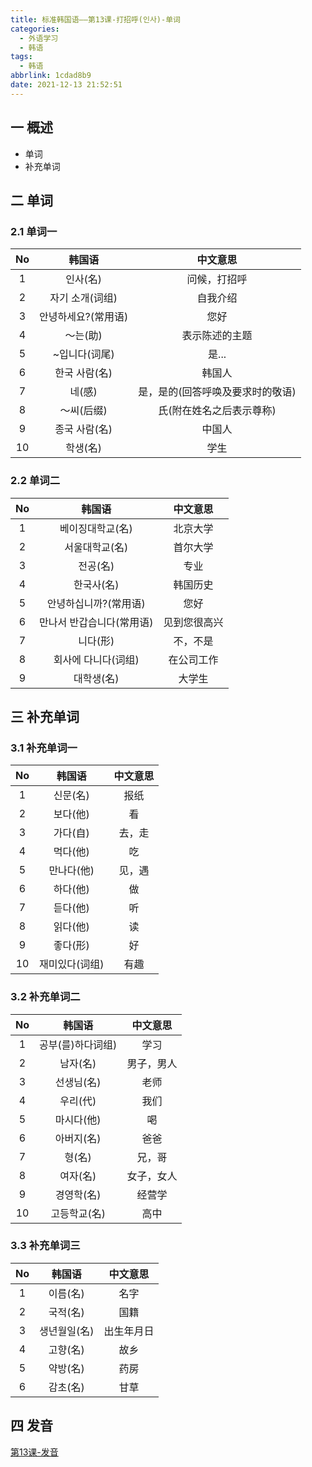 ```yaml
---
title: 标准韩国语——第13课-打招呼(인사)-单词
categories:
  - 外语学习
  - 韩语
tags:
  - 韩语
abbrlink: 1cdad8b9
date: 2021-12-13 21:52:51
---
```

## 一 概述

* 单词
* 补充单词

<!--more-->

## 二 单词

### 2.1 单词一

|  No  |       韩国语        |             中文意思             |
| :--: | :-----------------: | :------------------------------: |
|  1   |      인사(名)       |           问候，打招呼           |
|  2   |   자기 소개(词组)   |             自我介绍             |
|  3   | 안녕하세요?(常用语) |               您好               |
|  4   |      ～는(助)       |          表示陈述的主题          |
|  5   |    ~입니다(词尾)    |              是...               |
|  6   |    한국 사람(名)    |              韩国人              |
|  7   |       네(感)        | 是，是的(回答呼唤及要求时的敬语) |
|  8   |     ～씨(后缀)      |     氏(附在姓名之后表示尊称)     |
|  9   |    종국 사람(名)    |              中国人              |
|  10  |      학생(名)       |               学生               |

### 2.2 单词二

|  No  |          韩国语           |   中文意思   |
| :--: | :-----------------------: | :----------: |
|  1   |     베이징대학교(名)      |   北京大学   |
|  2   |      서울대학교(名)       |   首尔大学   |
|  3   |         전공(名)          |     专业     |
|  4   |        한국사(名)         |   韩国历史   |
|  5   |   안녕하십니까?(常用语)   |     您好     |
|  6   | 만나서 반갑습니다(常用语) | 见到您很高兴 |
|  7   |         니다(形)          |   不，不是   |
|  8   |    회사에 다니다(词组)    |  在公司工作  |
|  9   |        대학생(名)         |    大学生    |

## 三 补充单词

### 3.1 补充单词一

|  No  |     韩国语     | 中文意思 |
| :--: | :------------: | :------: |
|  1   |    신문(名)    |   报纸   |
|  2   |    보다(他)    |    看    |
|  3   |    가다(自)    |  去，走  |
|  4   |    먹다(他)    |    吃    |
|  5   |   만나다(他)   |  见，遇  |
|  6   |    하다(他)    |    做    |
|  7   |    듣다(他)    |    听    |
|  8   |    읽다(他)    |    读    |
|  9   |    좋다(形)    |    好    |
|  10  | 재미있다(词组) |   有趣   |

### 3.2 补充单词二

|  No  |      韩国语       |  中文意思  |
| :--: | :---------------: | :--------: |
|  1   | 공부(를)하다词组) |    学习    |
|  2   |     남자(名)      | 男子，男人 |
|  3   |    선생님(名)     |    老师    |
|  4   |     우리(代)      |    我们    |
|  5   |    마시다(他)     |     喝     |
|  6   |    아버지(名)     |    爸爸    |
|  7   |      형(名)       |   兄，哥   |
|  8   |     여자(名)      | 女子，女人 |
|  9   |    경영학(名)     |   经营学   |
|  10  |   고등학교(名)    |    高中    |

### 3.3 补充单词三

|  No  |    韩国语    |  中文意思  |
| :--: | :----------: | :--------: |
|  1   |   이름(名)   |    名字    |
|  2   |   국적(名)   |    国籍    |
|  3   | 생년월일(名) | 出生年月日 |
|  4   |   고향(名)   |    故乡    |
|  5   |   약방(名)   |    药房    |
|  6   |   감초(名)   |    甘草    |

## 四 发音

[第13课-发音](https://biz.cli.im/Pcview?name=https%3A%2F%2Fbiz.cli.im%2Ftest%2FIY485316%3Fcoding%3DH18jqt%26qrurl%3Dhttp%253A%252F%252Fqr31.cn%252FH18jqt%26gtype%3D2&time=1)

